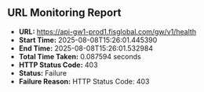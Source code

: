 ## URL Monitoring Report

- **URL:** https://api-gw1-prod1.fisglobal.com/gw/v1/health
- **Start Time:** 2025-08-08T15:26:01.445390
- **End Time:** 2025-08-08T15:26:01.532984
- **Total Time Taken:** 0.087594 seconds
- **HTTP Status Code:** 403
- **Status:** Failure
- **Failure Reason:** HTTP Status Code: 403

